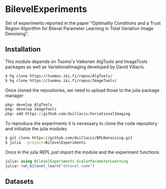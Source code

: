 # BilevelExperiments

Set of experiments reported in the paper "Optimality Conditions and a Trust Region Algorithm for Bilevel Parameter Learning in Total Variation Image Denoising".

## Installation
This module depends on Tuomo's Valkonen AlgTools and ImageTools packages as well as VariationalImaging developed by David Villacís.

```sh
$ hg clone https://tuomov.iki.fi/repos/AlgTools/
$ hg clone https://tuomov.iki.fi/repos/ImageTools/
```

Once cloned the repositories, we need to upload those to the julia package manager

```julia
pkg> develop AlgTools
pkg> develop ImageTools
pkg> add https://github.com/dvillacis/VariationalImaging
```

To reproduce the experiments it is necessary to clone the code repository and initialize the julia modules

```sh
$ git clone https://github.com/dvillacis/BPLDenoising.git
$ julia --project=BilevelExperiments
```

Once in the julia REPL just import the module and the experiment functions

```julia
julia> using BilevelExperiments.ScalarParameterLearning
julia> run_bilevel_learn("dataset_name")
```

## Datasets

